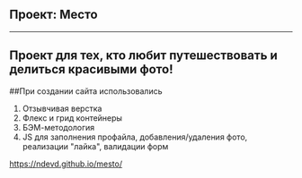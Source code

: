 ## Проект: Место

---

## Проект для тех, кто любит путешествовать и делиться красивыми фото!

##При создании сайта использовались

1. Отзывчивая верстка
2. Флекс и грид контейнеры
3. БЭМ-методология
4. JS для заполнения профайла, добавления/удаления фото, реализации "лайка", валидации форм

https://ndevd.github.io/mesto/
